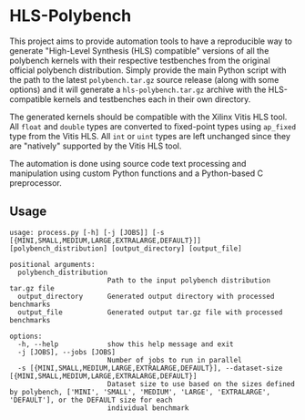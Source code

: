 # HLS-Polybench

This project aims to provide automation tools to have a reproducible way to generate "High-Level Synthesis (HLS) compatible" versions of all the polybench kernels with their respective testbenches from the original official polybench distribution. Simply provide the main Python script with the path to the latest `polybench.tar.gz` source release (along with some options) and it will generate a `hls-polybench.tar.gz` archive with the HLS-compatible kernels and testbenches each in their own directory.

The generated kernels should be compatible with the Xilinx Vitis HLS tool. All `float` and `double` types are converted to fixed-point types using `ap_fixed` type from the Vitis HLS. All `int` or `uint` types are left unchanged since they are "natively" supported by the Vitis HLS tool.

The automation is done using source code text processing and manipulation using custom Python functions and a Python-based C preprocessor.

## Usage

```text
usage: process.py [-h] [-j [JOBS]] [-s [{MINI,SMALL,MEDIUM,LARGE,EXTRALARGE,DEFAULT}]] [polybench_distribution] [output_directory] [output_file]

positional arguments:
  polybench_distribution
                        Path to the input polybench distribution tar.gz file
  output_directory      Generated output directory with processed benchmarks
  output_file           Generated output tar.gz file with processed benchmarks

options:
  -h, --help            show this help message and exit
  -j [JOBS], --jobs [JOBS]
                        Number of jobs to run in parallel
  -s [{MINI,SMALL,MEDIUM,LARGE,EXTRALARGE,DEFAULT}], --dataset-size [{MINI,SMALL,MEDIUM,LARGE,EXTRALARGE,DEFAULT}]
                        Dataset size to use based on the sizes defined by polybench, ['MINI', 'SMALL', 'MEDIUM', 'LARGE', 'EXTRALARGE', 'DEFAULT'], or the DEFAULT size for each
                        individual benchmark
```
